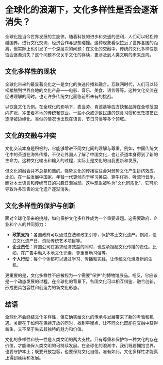 ﻿# 全球化的浪潮下，文化多样性是否会逐渐消失？

全球化是当今世界发展的主旋律。随着科技的进步和交通的便利，人们可以轻松跨越国界，进行文化交流、经济合作与思想碰撞。这种现象看似拉近了世界各国的距离，但实际上也引发了一个深层次的问题：在文化的交融中，传统的文化多样性是否会逐渐消失？这个问题不仅关乎文化的存续，更涉及到人类文明的未来走向。

## 文化多样性的现状

全球化带来的最显著变化之一是文化的快速传播和融合。互联网时代，人们可以轻松接触到世界各地的文化产品——电影、音乐、美食、语言等等。这种文化交流在促进理解的同时，也让许多传统文化面临前所未有的挑战。

以饮食文化为例，在全球化的影响下，麦当劳、肯德基等西方快餐品牌在全球范围内扩张，冲击着本地的传统餐饮业。一些小众或少数民族的饮食习惯和烹饪技艺正逐渐被边缘化。类似的情况也出现在语言、节日习俗等多个领域。

## 文化的交融与冲突

文化交流本身是积极的，它能够增进不同文化间的理解与尊重。例如，中国传统文化中的茶道在海外传播，不仅让外国人了解了中国文化，也让茶道本身得到了新的生命力。这种文化输出和输入的过程，实际上是文化的自我更新和发展。

但文化的融合并不总是和谐的。强势文化的传播往往会对弱势文化产生排挤效应。比如，在一些发展中国家，年轻一代更倾向于学习英语、穿牛仔裤、听流行音乐，而对本土语言和传统节日的兴趣日渐减弱。这种现象被称为"文化同质化"，它可能导致许多珍贵的文化遗产逐渐消失。

## 文化多样性的保护与创新

面对全球化带来的挑战，如何保护文化多样性成为一个重要课题。这需要政府、企业和个人的共同努力：

- **政策支持**：各国政府可以通过立法和政策引导，保护本土文化遗产。例如，设立文化遗产日、资助传统艺术项目等。
- **企业责任**：跨国公司在追求经济效益的同时，也应承担起文化传播的责任。比如，在广告中融入本地文化元素，尊重当地习俗等。
- **个人行动**：每个个体都可以通过学习、传播和实践，让传统文化焕发新的生机。

更重要的是，文化多样性不应被视为一个需要"保护"的博物馆展品。相反，它应该是一个动态发展的过程。在全球化的背景下，各国文化可以相互借鉴、融合创新，形成更具包容性和创造力的新文化形态。

## 结语

全球化不会终结文化多样性，但它确实给文化的传承与发展带来了新的考验和机遇。关键在于如何在保持开放的同时，找到平衡点，让不同文化既能在交融中获得新生，又不至于失去其独特的魅力和价值。

文化的多样性和统一性是人类文明的两大支柱。只有尊重和保护每一种文化的存在价值，才能确保人类文明的可持续发展。在全球化的浪潮中，我们既要拥抱世界，也要守护本土；既要开放包容，也要保持文化自信。唯有如此，文化多样性才能真正得到延续和发展。